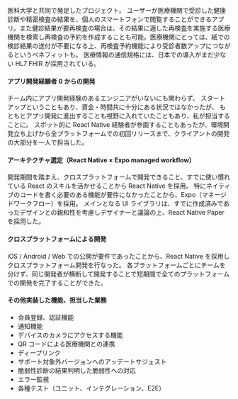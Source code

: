 医科大学と共同で発足したプロジェクト。
ユーザーが医療機関で受診した健康診断や精密検査の結果を、個人のスマートフォンで閲覧することができるアプリ。また健診結果が要再検査の場合は、その結果に適した再検査を実施する医療機関を検索し再検査の予約を作成することも可能。医療機関にとっては、紙での検診結果の送付が不要になる上、再検査予約機能により受診者数アップにつながるというベネフィットも。
医療情報の通信規格には、日本での導入がまだ少ない HL7 FHIR が採用されている。

#### アプリ開発経験者 0 からの開発

チーム内にアプリ開発経験のあるエンジニアがいないにも関わらず、
スタートアップということもあり、資金・時間共に十分にある状況ではなかったが、
もともとアプリ開発に進出することも視野に入れていたこともあり、私が担当することに。
スポット的に React Native 経験者が参画することもあったが、環境開発立ち上げから全プラットフォームでの初回リリースまで、クライアントの開発の大部分を一人で担当した。

#### アーキテクチャ選定（React Native × Expo managed workflow）

開発期間を踏まえ、クロスプラットフォームで開発できること、すでに使い慣れている React のスキルを活かせることから React Native を採用。
特にネイティブのコードを書く必要のある機能が要件になかったことから、Expo（マネージドワークフロー）を採用。
メインとなる UI ライブラリは、すでに作成済みであったデザインとの親和性を考慮しデザイナーと議論の上、React Native Paper を採用した。

#### クロスプラットフォームによる開発

iOS / Android / Web での公開が要件であったことから、React Native を採用しクロスプラットフォーム開発を行なった。
各プラットフォームごとにチームを分けず、同じ開発者が横断して開発することで短期間で全てのプラットフォームでの開発を完了することができた。

#### その他実装した機能、担当した業務

- 会員登録、認証機能
- 通知機能
- デバイスのカメラにアクセスする機能
- QR コードによる医療機関との連携
- ディープリンク
- サポート対象外バージョンへのアッデートサジェスト
- 脆弱性診断の結果判明した脆弱性への対応
- エラー監視
- 各種テスト（ユニット、インテグレーション、E2E）
